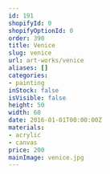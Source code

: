 ```yaml
---
id: 191
shopifyId: 0
shopifyOptionId: 0
order: 390
title: Venice
slug: venice
url: art-works/venice
aliases: []
categories:
- painting
inStock: false
isVisible: false
height: 50
width: 60
date: 2016-01-01T00:00:00Z
materials:
- acrylic
- canvas
price: 200
mainImage: venice.jpg
---
```

